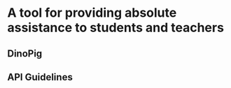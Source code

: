 <h1>A tool for providing absolute assistance to students and teachers</h1>
<h2>DinoPig</h2>
<h2>API Guidelines</h2>